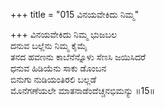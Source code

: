 +++
title = "015 ವಿನಯವೇಕಿದು ನಿಮ್ಮ"

+++
ವಿನಯವೇಕಿದು ನಿಮ್ಮ ಭುಜಬಲ  
ದನುವ ಬಲ್ಲೆನು ನಿಮ್ಮ ಕೈಮೈ  
ತನದ ಹವಣನು ಕಾಬೆನೆನ್ನೊಳು ಸೆಣಸಿ ಜಯಿಸಿದರೆ  
ಧನುವ ಹಿಡಿಯೆನು ಸಾಕು ಡೊಂಬನ  
ಬಿನುಗು ನುಡಿಯಂತಿರಲಿ ಬಲ್ಲಡೆ  
ಮೊನೆಗಣೆಯಲೇ ಮಾತನಾಡೆಂದೆಚ್ಚನಭಿಮನ್ಯು    ॥15॥